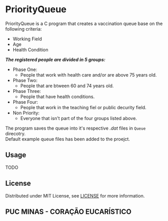 # PriorityQueue

PriorityQueue is a C program that creates a vaccination queue base on the following criteria:  
- Working Field  
- Age  
- Health Condition  

***The registered people are divided in 5 groups:***  
- Phase One:
  * People that work with health care and/or are above 75 years old.
- Phase Two:
  * People that are btween 60 and 74 years old.
- Phase Three:
  * People that have health conditions.
- Phase Four:
  * People that work in the teaching fiel or public decurity field.
- Non Priority:
  * Everyone that isn't part of the four groups listed above.

The program saves the queue into it's respective *.dat* files in ``Queue`` direcotry.  
Default example queue files has been added to the proejct.

## Usage

TODO

## License

Distributed under MIT License, see [LICENSE](LICENSE) for more information.

## PUC MINAS - CORAÇÃO EUCARÍSTICO
